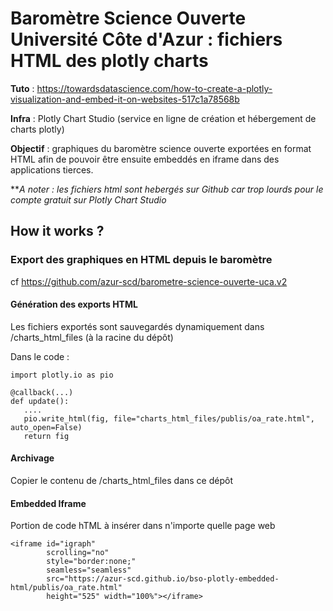# Baromètre Science Ouverte Université Côte d'Azur : fichiers HTML des plotly charts

**Tuto** : https://towardsdatascience.com/how-to-create-a-plotly-visualization-and-embed-it-on-websites-517c1a78568b

**Infra** : Plotly Chart Studio (service en ligne de création et hébergement de charts plotly)

**Objectif** : graphiques du baromètre science ouverte exportées en format HTML afin de pouvoir être ensuite embeddés en iframe dans des applications tierces.

***A noter : les fichiers html sont hebergés sur Github car trop lourds pour le compte gratuit sur Plotly Chart Studio*

## How it works ?

### Export des graphiques en HTML depuis le baromètre

cf https://github.com/azur-scd/barometre-science-ouverte-uca.v2

#### Génération des exports HTML

Les fichiers exportés sont sauvegardés dynamiquement dans /charts_html_files (à la racine du dépôt)

Dans le code : 

```
import plotly.io as pio

@callback(...)
def update():
   ....
   pio.write_html(fig, file="charts_html_files/publis/oa_rate.html", auto_open=False)
   return fig
```

#### Archivage

Copier le contenu de /charts_html_files dans ce dépôt

#### Embedded Iframe

Portion de code hTML à insérer dans n'importe quelle page web

```
<iframe id="igraph" 
        scrolling="no" 
		style="border:none;" 
		seamless="seamless" 
		src="https://azur-scd.github.io/bso-plotly-embedded-html/publis/oa_rate.html" 
		height="525" width="100%"></iframe>
```






